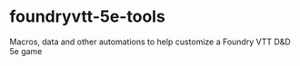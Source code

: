 # foundryvtt-5e-tools
Macros, data and other automations to help customize a Foundry VTT D&amp;D 5e game
